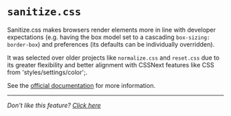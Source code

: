 # `sanitize.css`

Sanitize.css makes browsers render elements more in
line with developer expectations (e.g. having the box model set to a cascading
`box-sizing: border-box`) and preferences (its defaults can be individually
overridden).

It was selected over older projects like `normalize.css` and `reset.css` due
to its greater flexibility and better alignment with CSSNext features like CSS
from 'styles/settings/color';.

See the [official documentation](https://github.com/10up/sanitize.css) for more
information.

---

_Don't like this feature? [Click here](remove.md)_
